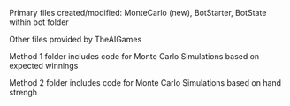 
Primary files created/modified:  MonteCarlo (new), BotStarter, BotState within bot folder

Other files provided by TheAIGames

Method 1 folder includes code for Monte Carlo Simulations based on expected winnings

Method 2 folder includes code for Monte Carlo Simulations based on hand strengh
